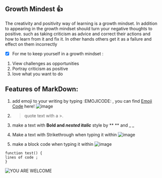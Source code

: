 ## Growth Mindest :+1:
The creativity and positivity way of learning is a growth mindset. In addition to appearing in the growth mindset should turn your negative thoughts to positive.
such as taking criticism as advice and correct their actions and how to learn from it and fix it. In other hands others get it as a failure and effect on them incorrectly

- [x] For me to keep yourself in a growth mindset :
1. View challenges as opportunities
2. Portray criticism as positive
3. love what you want to do 

## Features of MarkDown:
1. add emoji to your writing by typing :EMOJICODE: , you can find [Emoji Code](https://github.com/ikatyang/emoji-cheat-sheet) here! ![image](https://user-images.githubusercontent.com/23285132/123647167-86692680-d830-11eb-8fea-625d170d6d97.png)

2. > quote text with a >.
3. make a text with **Bold and _nested italic_** style by ** ** and _ _ 
4. Make a text with Strikethrough when typing it within ![image](https://user-images.githubusercontent.com/23285132/123649627-94b84200-d832-11eb-92c7-df38521bcf37.png)

5. make a block code when typing it within ![image](https://user-images.githubusercontent.com/23285132/123649280-4dca4c80-d832-11eb-83e9-6049a8490a26.png)
 
  ```
function test() {
  lines of code ;
}
```

![YOU ARE WELCOME ](https://www.gardeningknowhow.com/wp-content/uploads/2019/09/flower-color.jpg )

